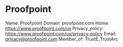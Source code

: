
# Proofpoint

Name: Proofpoint
Domain: proofpoint.com
Home: https://www.proofpoint.com/us
Privacy_policy: https://www.proofpoint.com/us/privacy-policy
Email: privacy@proofpoint.com
Member_of: TrustE_TrustArc
